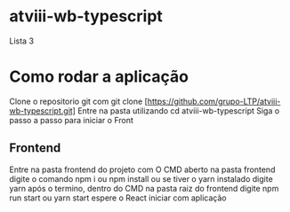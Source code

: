 # atviii-wb-typescript
Lista 3 

# Como rodar a aplicação
Clone o repositorio git com git clone [https://github.com/grupo-LTP/atviii-wb-typescript.git]
Entre na pasta utilizando cd atviii-wb-typescript
Siga o passo a passo para iniciar o Front
## Frontend
Entre na pasta frontend do projeto
com O CMD aberto na pasta frontend digite o comando npm i ou npm install ou se tiver o yarn instalado digite yarn
após o termino, dentro do CMD na pasta raiz do frontend digite npm run start ou yarn start
espere o React iniciar com aplicação

